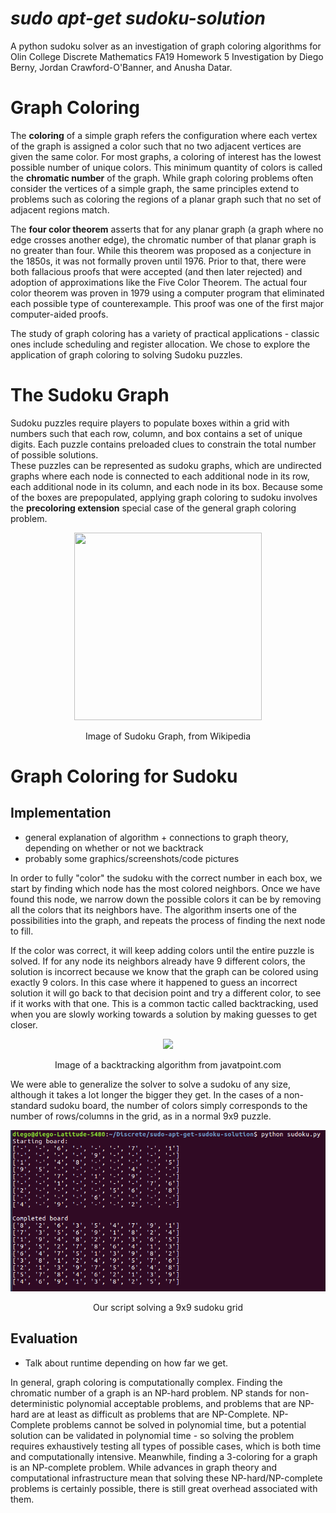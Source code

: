 # *sudo apt-get sudoku-solution*
A python sudoku solver as an investigation of graph coloring algorithms for Olin College Discrete Mathematics FA19 Homework 5 Investigation by Diego Berny, Jordan Crawford-O'Banner, and Anusha Datar.

# Graph Coloring
The **coloring** of a simple graph refers the configuration where each vertex of the graph is assigned a color such that no two adjacent vertices are given the same color. For most graphs, a coloring of interest has the lowest possible number of unique colors. This minimum quantity of colors is called the **chromatic number** of the graph. While graph coloring problems often consider the vertices of a simple graph, the same principles extend to problems such as coloring the regions of a planar graph such that no set of adjacent regions match.

The **four color theorem** asserts that for any planar graph (a graph where no edge crosses another edge), the chromatic number of that planar graph is no greater than four. While this theorem was proposed as a conjecture in the 1850s, it was not formally proven until 1976. Prior to that, there were both fallacious proofs that were accepted (and then later rejected) and adoption of approximations like the Five Color Theorem. The actual four color theorem was proven in 1979 using a computer program that eliminated each possible type of counterexample. This proof was one of the first major computer-aided proofs.

The study of graph coloring has a variety of practical applications - classic ones include scheduling and register allocation. We chose to explore the application of graph coloring to solving Sudoku puzzles.

# The Sudoku Graph
Sudoku puzzles require players to populate boxes within a grid with numbers such that each row, column, and box contains a set of unique digits. Each puzzle contains preloaded clues to constrain the total number of possible solutions.  
These puzzles can be represented as sudoku graphs, which are undirected graphs where each node is connected to each additional node in its row, each additional node in its column, and each node in its box. Because some of the boxes are prepopulated, applying graph coloring to sudoku involves the **precoloring extension** special case of the general graph coloring problem.

<p align="center">
  <img src="https://i.gyazo.com/dc6b6fd8b23f778ca57a14906a9f5eea.png" width="300px" height="300px"/></p>
  <p align="center">Image of Sudoku Graph, from Wikipedia<p align="center">

# Graph Coloring for Sudoku
## Implementation

- general explanation of algorithm + connections to graph theory, depending on whether or not we backtrack
- probably some graphics/screenshots/code pictures

In order to fully "color" the sudoku with the correct number in each box, we start by finding which node has the most colored neighbors. Once we have found this node, we narrow down the possible colors it can be by removing all the colors that its neighbors have. The algorithm inserts one of the possibilities into the graph, and repeats the process of finding the next node to fill.

If the color was correct, it will keep adding colors until the entire puzzle is solved. If for any node its neighbors already have 9 different colors, the solution is incorrect because we know that the graph can be colored using exactly 9 colors. In this case where it happened to guess an incorrect solution it will go back to that decision point and try a different color, to see if it works with that one. This is a common tactic called backtracking, used when you are slowly working towards a solution by making guesses to get closer.

<p align="center">
  <img src="https://static.javatpoint.com/tutorial/daa/images/backtracking-introduction.png"/></p>
  <p align="center">Image of a backtracking algorithm from javatpoint.com<p align="center">

We were able to generalize the solver to solve a sudoku of any size, although it takes a lot longer the bigger they get. In the cases of a non-standard sudoku board, the number of colors simply corresponds to the number of rows/columns in the grid, as in a normal 9x9 puzzle.

<p align="center">
  <img src="sudokuScreenshot.png"/></p>
  <p align="center">Our script solving a 9x9 sudoku grid <p align="center">

## Evaluation

- Talk about runtime depending on how far we get.

In general, graph coloring is computationally complex. Finding the chromatic number of a graph is an NP-hard problem. NP stands for non-deterministic polynomial acceptable problems, and problems that are NP-hard are at least as difficult as problems that are NP-Complete. NP-Complete problems cannot be solved in polynomial time, but a potential solution can be validated in polynomial time - so solving the problem requires exhaustively testing all types of possible cases, which is both time and computationally intensive. Meanwhile, finding a 3-coloring for a graph is an NP-complete problem. While advances in graph theory and computational infrastructure mean that solving these NP-hard/NP-complete problems is certainly possible, there is still great overhead associated with them.
